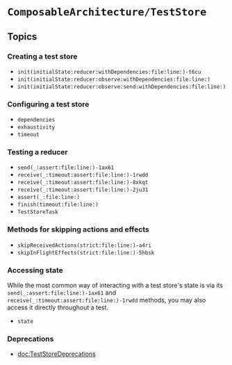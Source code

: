 # ``ComposableArchitecture/TestStore``

## Topics

### Creating a test store

- ``init(initialState:reducer:withDependencies:file:line:)-t6cu``
- ``init(initialState:reducer:observe:withDependencies:file:line:)``
- ``init(initialState:reducer:observe:send:withDependencies:file:line:)``

### Configuring a test store

- ``dependencies``
- ``exhaustivity``
- ``timeout``

### Testing a reducer

- ``send(_:assert:file:line:)-1ax61``
- ``receive(_:timeout:assert:file:line:)-1rwdd``
- ``receive(_:timeout:assert:file:line:)-8xkqt``
- ``receive(_:timeout:assert:file:line:)-2ju31``
- ``assert(_:file:line:)``
- ``finish(timeout:file:line:)``
- ``TestStoreTask``

### Methods for skipping actions and effects

- ``skipReceivedActions(strict:file:line:)-a4ri``
- ``skipInFlightEffects(strict:file:line:)-5hbsk``

### Accessing state

While the most common way of interacting with a test store's state is via its ``send(_:assert:file:line:)-1ax61`` and ``receive(_:timeout:assert:file:line:)-1rwdd`` methods, you may also access it directly throughout a test.

- ``state``

### Deprecations

- <doc:TestStoreDeprecations>
